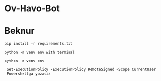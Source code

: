 # Ov-Havo-Bot
# Beknur
```
pip install -r requirements.txt
```

```
python -m venv env with terminal
```
```
python -m venv env
```
```
 Set-ExecutionPolicy -ExecutionPolicy RemoteSigned -Scope CurrentUser 
 Powershellga yozasiz
 ```
